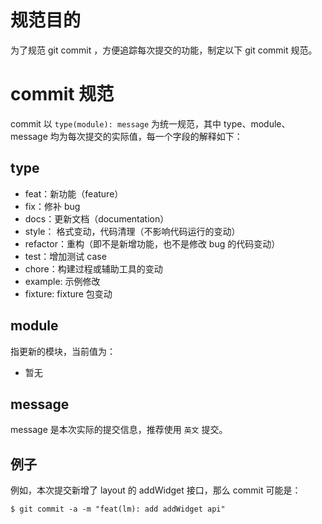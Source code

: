 # 规范目的

为了规范 git commit ，方便追踪每次提交的功能，制定以下 git commit 规范。

# commit 规范

commit 以 `type(module): message` 为统一规范，其中 type、module、message 均为每次提交的实际值，每一个字段的解释如下：

## type

-   feat：新功能（feature）
-   fix：修补 bug
-   docs：更新文档（documentation）
-   style： 格式变动，代码清理（不影响代码运行的变动）
-   refactor：重构（即不是新增功能，也不是修改 bug 的代码变动）
-   test：增加测试 case
-   chore：构建过程或辅助工具的变动
-   example: 示例修改
-   fixture: fixture 包变动

## module

指更新的模块，当前值为：

-   暂无

## message

message 是本次实际的提交信息，推荐使用 `英文` 提交。

## 例子

例如，本次提交新增了 layout 的 addWidget 接口，那么 commit 可能是：

```
$ git commit -a -m "feat(lm): add addWidget api"
```
